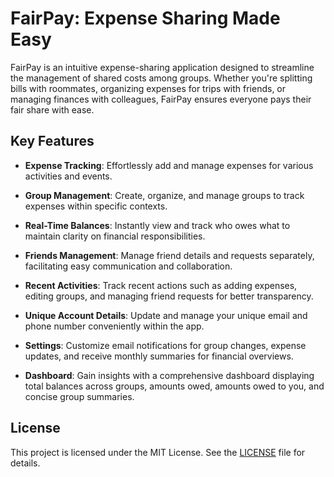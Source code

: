 # FairPay: Expense Sharing Made Easy

FairPay is an intuitive expense-sharing application designed to streamline the management of shared costs among groups. Whether you're splitting bills with roommates, organizing expenses for trips with friends, or managing finances with colleagues, FairPay ensures everyone pays their fair share with ease.

## Key Features

- **Expense Tracking**: Effortlessly add and manage expenses for various activities and events.
  
- **Group Management**: Create, organize, and manage groups to track expenses within specific contexts.

- **Real-Time Balances**: Instantly view and track who owes what to maintain clarity on financial responsibilities.

- **Friends Management**: Manage friend details and requests separately, facilitating easy communication and collaboration.

- **Recent Activities**: Track recent actions such as adding expenses, editing groups, and managing friend requests for better transparency.

- **Unique Account Details**: Update and manage your unique email and phone number conveniently within the app.

- **Settings**: Customize email notifications for group changes, expense updates, and receive monthly summaries for financial overviews.

- **Dashboard**: Gain insights with a comprehensive dashboard displaying total balances across groups, amounts owed, amounts owed to you, and concise group summaries.

## License

This project is licensed under the MIT License. See the [LICENSE](LICENSE) file for details.
